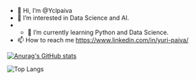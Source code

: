 - 👋 Hi, I’m @Yclpaiva
- 👀 I’m interested in Data Science and AI.
- - 🌱 I’m currently learning Python and Data Science.
- 📫 How to reach me https://www.linkedin.com/in/yuri-paiva/

<!---
Yclpaiva/Yclpaiva is a ✨ special ✨ repository because its `README.md` (this file) appears on your GitHub profile.
You can click the Preview link to take a look at your changes.
--->
[![Anurag's GitHub stats](https://github-readme-stats.vercel.app/api?username=Yclpaiva&show&theme=dark&icons=true)](https://github.com/Yclpaiva/github-readme-stats)

![Top Langs](https://github-readme-stats.vercel.app/api/top-langs/?username=Yclpaiva&theme=dark&count=8&layout=donut-vertical)
